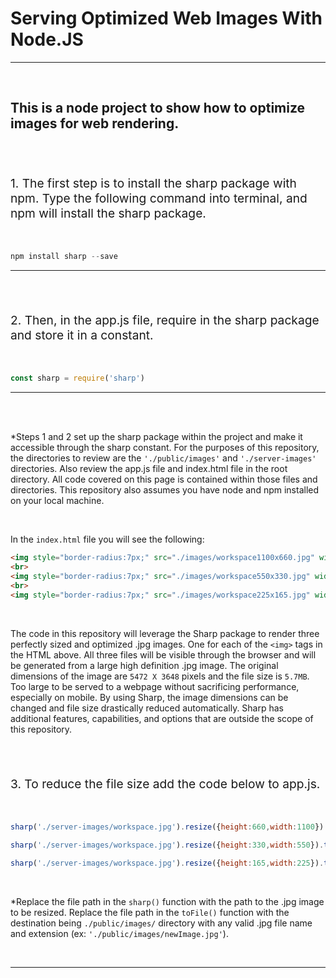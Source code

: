 
# **Serving Optimized Web Images With Node.JS**
<hr/>
<br />

## This is a node project to show how to optimize images for web rendering. 
<br />

<br />
<p style="font-size:1.2rem;">1. The first step is to install the sharp package with npm. Type the following command into terminal, and npm will install the sharp package.</p>
<br />

```js
npm install sharp --save
```
<hr />
<br/>
<br />


<p style="font-size:1.2rem;">2. Then, in the app.js file, require in the sharp package and store it in a constant.</p>
<br />

```js
const sharp = require('sharp')
```
<hr />
<br />
<br />

*Steps 1 and 2 set up the sharp package within the project and make it accessible through the sharp constant. For the purposes of this repository, the directories to review are  the `'./public/images'` and `'./server-images'` directories. Also review the app.js file and index.html file in the root directory. All code covered on this page is contained within those files and directories. This repository also assumes you have node and npm installed on your local machine.

<br />

In the `index.html` file you will see the following:

```html
<img style="border-radius:7px;" src="./images/workspace1100x660.jpg" width="1100" height="660" alt="largest and most bestest">
<br>
<img style="border-radius:7px;" src="./images/workspace550x330.jpg" width="550" height="330" alt="test image content is irrelevant">
<br>
<img style="border-radius:7px;" src="./images/workspace225x165.jpg" width=225" height="165" alt="test image 2 content is irrelevant">
```
<br/>

The code in this repository will leverage the Sharp package to render three perfectly sized and optimized .jpg images. One for each of the `<img>` tags in the HTML above. All three files will be visible through the browser and will be generated from a large high definition .jpg image. The original dimensions of the image are `5472 X 3648` pixels and the file size is `5.7MB`. Too large to be served to a webpage without sacrificing performance, especially on mobile. By using Sharp, the image dimensions can be changed and file size drastically reduced automatically. Sharp has additional features, capabilities, and options that are outside the scope of this repository.

<br />
<br />

<p style="font-size:1.2rem;">3. To reduce the file size add the code below to app.js.</p>
<br />

```js
sharp('./server-images/workspace.jpg').resize({height:660,width:1100}).toFile('./public/images/workspace1100x660.jpg');

sharp('./server-images/workspace.jpg').resize({height:330,width:550}).toFile('./public/images/workspace550x330.jpg');

sharp('./server-images/workspace.jpg').resize({height:165,width:225}).toFile('./public/images/workspace225x165.jpg');
```
<br />

*Replace the file path in the `sharp()` function with the path to the .jpg image to be resized. Replace the file path in the `toFile()` function with the destination being `./public/images/` directory with any valid .jpg file name and extension (ex: `'./public/images/newImage.jpg'`). 

<br />
<hr />
